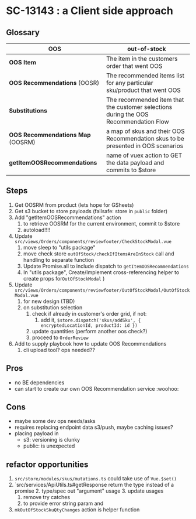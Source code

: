 # SC-13143 : a Client side approach


## Glossary

| OOS                                  | out-of-stock                                                                         |
|--------------------------------------|--------------------------------------------------------------------------------------|
| **OOS Item**                         | The item in the customers order that went OOS                                        |
| **OOS Recommendations** (OOSR)       | The recommended items list for any particular sku/product that went OOS              |
| **Substitutions**                    | The recommended item that the customer selections during the OOS Recommendation Flow |
| **OOS Recommendations Map**  (OOSRM) | a map of skus and their OOS Recommendation skus to be presented in OOS scenarios     |
| **getItemOOSRecommendations**        | name of vuex action to GET the data payload and commits to $store                    |

## Steps

1. Get OOSRM from product (lets hope for GSheets)
2. Get s3 bucket to store payloads  (failsafe: store in `public` folder)
3. Add "getItemOOSRecommendations" action 
   1. to retrieve OOSRM for the current environment, commit to $store 
   2. autoload!!!! 
4. Update `src/views/Orders/components/reviewfooter/CheckStockModal.vue`
   1. move sleep to "utils package"
   2. move check store `outOfStock/checkIfItemsAreInStock` call and handling to separate function
   3. Update Promise.all to include dispatch to `getItemOOSRecommendations`
   4. In "utils package", Create/Implement cross-referencing helper to create props for`OutOfStockModal` )
5. Update `src/views/Orders/components/reviewfooter/OutOfStockModal/OutOfStockModal.vue` 
   1. for new design (TBD)
   2. on substitution selection
      1. check if already in customer's order grid, if not:
         1. add it, `$store.dispatch('skus/addSku', { encryptedLocationId, productId: id })`
      2. update quantities (perform another oos check?)
      3. proceed to `OrderReview`
6. Add to supply playbook how to update OOS Recommendations 
   1. cli upload tool? ops needed??



## Pros
- no BE dependencies
- can start to create our own OOS Recommendation service :woohoo:

## Cons 
- maybe some dev ops needs/asks
- requires replacing endpoint data s3/push, maybe caching issues?
- placing payload in 
  - s3: versioning is clunky 
  - public: is unexpected



## refactor opportunities
1. `src/store/modules/skus/mutations.ts` could take use of `Vue.$set()`
2. `src/services/ApiUtils.ts#getResponse
   return the type instead of a promise 
   2. type/spec out "argument" usage 
   3. update usages 
      1. remove try catches
      2. to provide error string param and
3. `mkOutOfStockSkuQtyChanges` action is  helper function

